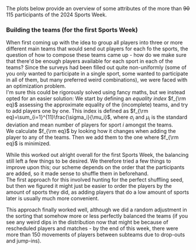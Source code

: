 
The plots below provide an overview of some attributes of the more than ~~90~~ 115 participants of the 2024 Sports Week.

### Building the teams (for the first Sports Week)

When first coming up with the idea to group all players into three or more different main teams that would send out players for each fo the sports, the question of how to compose these teams came up - how do we make sure that there'd be enough players available for each sport in each of the teams?
Since the surveys had been filled out quite non-uniformly (some of you only wanted to participate in a single sport, some wanted to participate in all of them, but many preferred weird combinations), we were faced with an optimization problem.\
I'm sure this could be rigorously solved using fancy maths, but we instead opted for an easier solution: We start by defining an *equality index* $f_{\rm eq}$ assessing the approximate equality of the (incomplete) teams, and try to add players one by one. This index is defined as $f_{\rm eq}=\sum_{i=1}^{11}\frac{\sigma_i}{\mu_i}$, where $\sigma_i$ and $\mu_i$ is the standard deviation and mean number of players for sport $i$ amongst the teams.\
We calculate $f_{\rm eq}$ by looking how it changes when adding the player to any of the teams. Then we add them to the one where $f_{\rm eq}$ is minimized.

While this worked out alright overall for the first Sports Week, the balancing still left a few things to be desired. We therefore tried a few things to improve upon this; our scheme depends on the order that the participants are added, so it made sense to shuffle them in beforehand.\
The first approach for this involved hunting for the perfect shuffling seed, but then we figured it might just be easier to order the players by the amount of sports they did, as adding players that do a low amount of sports later is usually much more convenient.

This approach finally worked well, although we did a random adjustment in the sorting that somehow more or less perfectly balanced the teams (if you see any weird dips in the distribution now that might be because of rescheduled players and matches - by the end of this week, there were more than 150 movements of players between subteams due to drop-outs and jump-ins).
